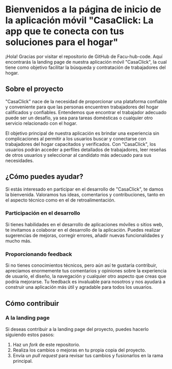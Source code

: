 # Bienvenidos a la página de inicio de la aplicación móvil "CasaClick: La app que te conecta con tus soluciones para el hogar"

¡Hola! Gracias por visitar el repositorio de GitHub de Facu-hub-code. Aquí encontrarás la landing page de nuestra aplicación móvil "CasaClick", la cual tiene como objetivo facilitar la búsqueda y contratación de trabajadores del hogar.

## Sobre el proyecto

"CasaClick" nace de la necesidad de proporcionar una plataforma confiable y conveniente para que las personas encuentren trabajadores del hogar calificados y confiables. Entendemos que encontrar el trabajador adecuado puede ser un desafío, ya sea para tareas domésticas o cualquier otro servicio relacionado con el hogar.

El objetivo principal de nuestra aplicación es brindar una experiencia sin complicaciones al permitir a los usuarios buscar y conectarse con trabajadores del hogar capacitados y verificados. Con "CasaClick", los usuarios podrán acceder a perfiles detallados de trabajadores, leer reseñas de otros usuarios y seleccionar al candidato más adecuado para sus necesidades.

## ¿Cómo puedes ayudar?

Si estás interesado en participar en el desarrollo de "CasaClick", te damos la bienvenida. Valoramos tus ideas, comentarios y contribuciones, tanto en el aspecto técnico como en el de retroalimentación.

### Participación en el desarrollo

Si tienes habilidades en el desarrollo de aplicaciones móviles o sitios web, te invitamos a colaborar en el desarrollo de la aplicación. Puedes realizar sugerencias de mejoras, corregir errores, añadir nuevas funcionalidades y mucho más.

### Proporcionando feedback

Si no tienes conocimientos técnicos, pero aún así te gustaría contribuir, apreciamos enormemente tus comentarios y opiniones sobre la experiencia de usuario, el diseño, la navegación y cualquier otro aspecto que creas que podría mejorarse. Tu feedback es invaluable para nosotros y nos ayudará a construir una aplicación más útil y agradable para todos los usuarios.

## Cómo contribuir

### A la landing page

Si deseas contribuir a la landing page del proyecto, puedes hacerlo siguiendo estos pasos:

1. Haz un *fork* de este repositorio.
2. Realiza los cambios o mejoras en tu propia copia del proyecto.
3. Envía un *pull request* para revisar tus cambios y fusionarlos en la rama principal.


